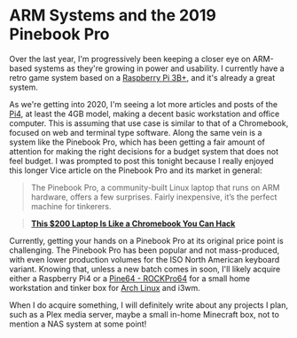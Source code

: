 # ARM Systems and the 2019 Pinebook Pro


Over the last year, I'm progressively been keeping a closer eye on ARM-based systems as they're growing in power and usability. I currently have a retro game system based on a [Raspberry Pi 3B+](https://amzn.to/38EqU8L), and it's already a great system.

As we're getting into 2020, I'm seeing a lot more articles and posts of the [Pi4](https://amzn.to/2UZn7yT), at least the 4GB model, making a decent basic workstation and office computer. This is assuming that use case is similar to that of a Chromebook, focused on web and terminal type software. Along the same vein is a system like the Pinebook Pro, which has been getting a fair amount of attention for making the right decisions for a budget system that does not feel budget. I was prompted to post this tonight because I really enjoyed this longer Vice article on the Pinebook Pro and its market in general:

> The Pinebook Pro, a community-built Linux laptop that runs on ARM hardware, offers a few surprises. Fairly inexpensive, it’s the perfect machine for tinkerers.

> [**This $200 Laptop Is Like a Chromebook You Can Hack**](https://www.vice.com/en_us/article/n7jdvd/this-dollar200-laptop-is-like-a-chromebook-you-can-hack)

Currently, getting your hands on a Pinebook Pro at its original price point is challenging. The Pinebook Pro has been popular and not mass-produced, with even lower production volumes for the ISO North American keyboard variant. Knowing that, unless a new batch comes in soon, I'll likely acquire either a Raspberry Pi4 or a [Pine64 - ROCKPro64](https://www.pine64.org/rockpro64/) for a small home workstation and tinker box for [Arch Linux](ArchLinux.Org) and i3wm.

When I do acquire something, I will definitely write about any projects I plan, such as a Plex media server, maybe a small in-home Minecraft box, not to mention a NAS system at some point!

